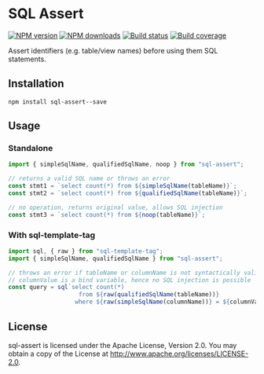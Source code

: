# SQL Assert

[![NPM version][npm-image]][npm-url]
[![NPM downloads][downloads-image]][downloads-url]
[![Build status][build-image]][build-url]
[![Build coverage][coverage-image]][coverage-url]

Assert identifiers (e.g. table/view names) before using them SQL statements.

## Installation

```
npm install sql-assert--save
```

## Usage

### Standalone

```js
import { simpleSqlName, qualifiedSqlName, noop } from "sql-assert";

// returns a valid SQL name or throws an error
const stmt1 = `select count(*) from ${simpleSqlName(tableName)}`;
const stmt2 = `select count(*) from ${qualifiedSqlName(tableName)}`;

// no operation, returns original value, allows SQL injection
const stmt3 = `select count(*) from ${noop(tableName)}`;
```

### With sql-template-tag

```js
import sql, { raw } from "sql-template-tag";
import { simpleSqlName, qualifiedSqlName } from "sql-assert";

// throws an error if tableName or columnName is not syntactically valid
// columnValue is a bind variable, hence no SQL injection is possible
const query = sql`select count(*) 
                    from ${raw(qualifiedSqlName(tableName))} 
                   where ${raw(simpleSqlName(columnName))} = ${columnValue}`;
```

## License

sql-assert is licensed under the Apache License, Version 2.0. You may obtain a copy of the License at <http://www.apache.org/licenses/LICENSE-2.0>.

[npm-image]: https://img.shields.io/npm/v/sql-assert
[npm-url]: https://npmjs.org/package/sql-assert
[downloads-image]: https://img.shields.io/npm/dm/sql-assert
[downloads-url]: https://npmjs.org/package/sql-assert
[build-image]: https://img.shields.io/github/actions/workflow/status/PhilippSalvisberg/sql-assert/ci.yml?branch=main
[build-url]: https://github.com/PhilippSalvisberg/sql-assert/actions/workflows/ci.yml?query=branch%3Amain
[coverage-image]: https://img.shields.io/codecov/c/gh/PhilippSalvisberg/sql-assert
[coverage-url]: https://codecov.io/gh/PhilippSalvisberg/sql-assert